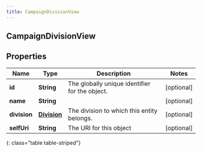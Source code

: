 ```yaml
---
title: CampaignDivisionView
---
```


## CampaignDivisionView

## Properties

| Name         | Type                                             | Description                                    | Notes      |
| ------------ | ------------------------------------------------ | ---------------------------------------------- | ---------- |
| **id**       | <!----><!---->**String**<!---->                  | The globally unique identifier for the object. | [optional] |
| **name**     | <!----><!---->**String**<!---->                  |                                                | [optional] |
| **division** | <!----><!---->[**Division**](Division.md)<!----> | The division to which this entity belongs.     | [optional] |
| **selfUri**  | <!----><!---->**String**<!---->                  | The URI for this object                        | [optional] |

{: class="table table-striped"}
